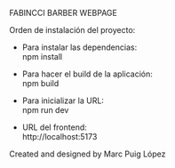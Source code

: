 FABINCCI BARBER WEBPAGE

Orden de instalación del proyecto:<br>

- Para instalar las dependencias: <br>
    npm install <br>

- Para hacer el build de la aplicación: <br>
    npm build <br>

- Para inicializar la URL: <br>
    npm run dev <br>

- URL del frontend: <br>
    http://localhost:5173

Created and designed by Marc Puig López 
